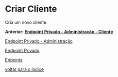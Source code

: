 # Criar Cliente

Cria um novo cliente.

**Anterior: [Endpoint Privado - Administração - Cliente](../../../docs/endpoints/README.md#cliente)**

[Endpoint Privado - Administração](../../../docs/endpoints/README.md#endpoint-privado---administração)

[Endpoint Privado](../../../docs/endpoints/README.md#endpoint-privado)

[Enpoints](../../../docs/endpoints/README.md)

[voltar para o índice](../../../README.md#endpoints)
